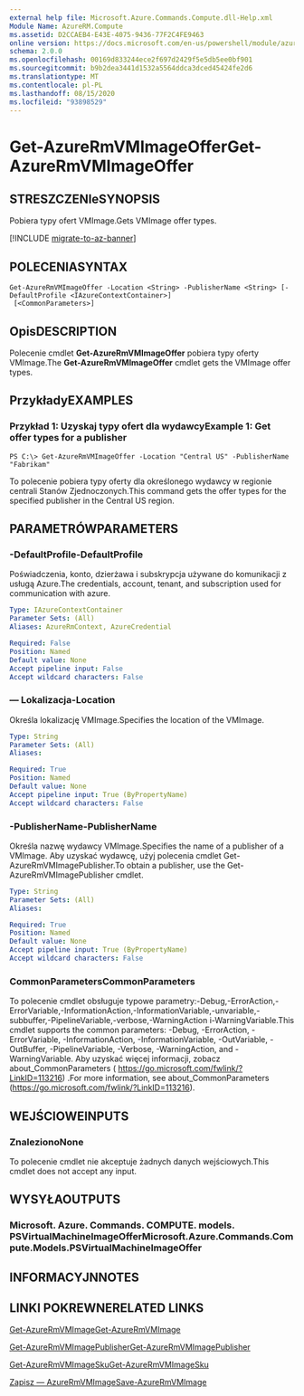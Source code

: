 ```yaml
---
external help file: Microsoft.Azure.Commands.Compute.dll-Help.xml
Module Name: AzureRM.Compute
ms.assetid: D2CCAEB4-E43E-4075-9436-77F2C4FE9463
online version: https://docs.microsoft.com/en-us/powershell/module/azurerm.compute/get-azurermvmimageoffer
schema: 2.0.0
ms.openlocfilehash: 00169d833244ece2f697d2429f5e5db5ee0bf901
ms.sourcegitcommit: b9b2dea3441d1532a5564ddca3dced45424fe2d6
ms.translationtype: MT
ms.contentlocale: pl-PL
ms.lasthandoff: 08/15/2020
ms.locfileid: "93898529"
---
```

# <span data-ttu-id="4e453-101">Get-AzureRmVMImageOffer</span><span class="sxs-lookup"><span data-stu-id="4e453-101">Get-AzureRmVMImageOffer</span></span>

## <span data-ttu-id="4e453-102">STRESZCZENIe</span><span class="sxs-lookup"><span data-stu-id="4e453-102">SYNOPSIS</span></span>
<span data-ttu-id="4e453-103">Pobiera typy ofert VMImage.</span><span class="sxs-lookup"><span data-stu-id="4e453-103">Gets VMImage offer types.</span></span>

[!INCLUDE [migrate-to-az-banner](../../includes/migrate-to-az-banner.md)]

## <span data-ttu-id="4e453-104">POLECENIA</span><span class="sxs-lookup"><span data-stu-id="4e453-104">SYNTAX</span></span>

```
Get-AzureRmVMImageOffer -Location <String> -PublisherName <String> [-DefaultProfile <IAzureContextContainer>]
 [<CommonParameters>]
```

## <span data-ttu-id="4e453-105">Opis</span><span class="sxs-lookup"><span data-stu-id="4e453-105">DESCRIPTION</span></span>
<span data-ttu-id="4e453-106">Polecenie cmdlet **Get-AzureRmVMImageOffer** pobiera typy oferty VMImage.</span><span class="sxs-lookup"><span data-stu-id="4e453-106">The **Get-AzureRmVMImageOffer** cmdlet gets the VMImage offer types.</span></span>

## <span data-ttu-id="4e453-107">Przykłady</span><span class="sxs-lookup"><span data-stu-id="4e453-107">EXAMPLES</span></span>

### <span data-ttu-id="4e453-108">Przykład 1: Uzyskaj typy ofert dla wydawcy</span><span class="sxs-lookup"><span data-stu-id="4e453-108">Example 1: Get offer types for a publisher</span></span>
```
PS C:\> Get-AzureRmVMImageOffer -Location "Central US" -PublisherName "Fabrikam"
```

<span data-ttu-id="4e453-109">To polecenie pobiera typy oferty dla określonego wydawcy w regionie centrali Stanów Zjednoczonych.</span><span class="sxs-lookup"><span data-stu-id="4e453-109">This command gets the offer types for the specified publisher in the Central US region.</span></span>

## <span data-ttu-id="4e453-110">PARAMETRÓW</span><span class="sxs-lookup"><span data-stu-id="4e453-110">PARAMETERS</span></span>

### <span data-ttu-id="4e453-111">-DefaultProfile</span><span class="sxs-lookup"><span data-stu-id="4e453-111">-DefaultProfile</span></span>
<span data-ttu-id="4e453-112">Poświadczenia, konto, dzierżawa i subskrypcja używane do komunikacji z usługą Azure.</span><span class="sxs-lookup"><span data-stu-id="4e453-112">The credentials, account, tenant, and subscription used for communication with azure.</span></span>

```yaml
Type: IAzureContextContainer
Parameter Sets: (All)
Aliases: AzureRmContext, AzureCredential

Required: False
Position: Named
Default value: None
Accept pipeline input: False
Accept wildcard characters: False
```

### <span data-ttu-id="4e453-113">— Lokalizacja</span><span class="sxs-lookup"><span data-stu-id="4e453-113">-Location</span></span>
<span data-ttu-id="4e453-114">Określa lokalizację VMImage.</span><span class="sxs-lookup"><span data-stu-id="4e453-114">Specifies the location of the VMImage.</span></span>

```yaml
Type: String
Parameter Sets: (All)
Aliases: 

Required: True
Position: Named
Default value: None
Accept pipeline input: True (ByPropertyName)
Accept wildcard characters: False
```

### <span data-ttu-id="4e453-115">-PublisherName</span><span class="sxs-lookup"><span data-stu-id="4e453-115">-PublisherName</span></span>
<span data-ttu-id="4e453-116">Określa nazwę wydawcy VMImage.</span><span class="sxs-lookup"><span data-stu-id="4e453-116">Specifies the name of a publisher of a VMImage.</span></span>
<span data-ttu-id="4e453-117">Aby uzyskać wydawcę, użyj polecenia cmdlet Get-AzureRmVMImagePublisher.</span><span class="sxs-lookup"><span data-stu-id="4e453-117">To obtain a publisher, use the Get-AzureRmVMImagePublisher cmdlet.</span></span>

```yaml
Type: String
Parameter Sets: (All)
Aliases: 

Required: True
Position: Named
Default value: None
Accept pipeline input: True (ByPropertyName)
Accept wildcard characters: False
```

### <span data-ttu-id="4e453-118">CommonParameters</span><span class="sxs-lookup"><span data-stu-id="4e453-118">CommonParameters</span></span>
<span data-ttu-id="4e453-119">To polecenie cmdlet obsługuje typowe parametry:-Debug,-ErrorAction,-ErrorVariable,-InformationAction,-InformationVariable,-unvariable,-subbuffer,-PipelineVariable,-verbose,-WarningAction i-WarningVariable.</span><span class="sxs-lookup"><span data-stu-id="4e453-119">This cmdlet supports the common parameters: -Debug, -ErrorAction, -ErrorVariable, -InformationAction, -InformationVariable, -OutVariable, -OutBuffer, -PipelineVariable, -Verbose, -WarningAction, and -WarningVariable.</span></span> <span data-ttu-id="4e453-120">Aby uzyskać więcej informacji, zobacz about_CommonParameters ( https://go.microsoft.com/fwlink/?LinkID=113216) .</span><span class="sxs-lookup"><span data-stu-id="4e453-120">For more information, see about_CommonParameters (https://go.microsoft.com/fwlink/?LinkID=113216).</span></span>

## <span data-ttu-id="4e453-121">WEJŚCIOWE</span><span class="sxs-lookup"><span data-stu-id="4e453-121">INPUTS</span></span>

### <span data-ttu-id="4e453-122">Znaleziono</span><span class="sxs-lookup"><span data-stu-id="4e453-122">None</span></span>
<span data-ttu-id="4e453-123">To polecenie cmdlet nie akceptuje żadnych danych wejściowych.</span><span class="sxs-lookup"><span data-stu-id="4e453-123">This cmdlet does not accept any input.</span></span>

## <span data-ttu-id="4e453-124">WYSYŁA</span><span class="sxs-lookup"><span data-stu-id="4e453-124">OUTPUTS</span></span>

### <span data-ttu-id="4e453-125">Microsoft. Azure. Commands. COMPUTE. models. PSVirtualMachineImageOffer</span><span class="sxs-lookup"><span data-stu-id="4e453-125">Microsoft.Azure.Commands.Compute.Models.PSVirtualMachineImageOffer</span></span>

## <span data-ttu-id="4e453-126">INFORMACYJN</span><span class="sxs-lookup"><span data-stu-id="4e453-126">NOTES</span></span>

## <span data-ttu-id="4e453-127">LINKI POKREWNE</span><span class="sxs-lookup"><span data-stu-id="4e453-127">RELATED LINKS</span></span>

[<span data-ttu-id="4e453-128">Get-AzureRmVMImage</span><span class="sxs-lookup"><span data-stu-id="4e453-128">Get-AzureRmVMImage</span></span>](./Get-AzureRmVMImage.md)

[<span data-ttu-id="4e453-129">Get-AzureRmVMImagePublisher</span><span class="sxs-lookup"><span data-stu-id="4e453-129">Get-AzureRmVMImagePublisher</span></span>](./Get-AzureRmVMImagePublisher.md)

[<span data-ttu-id="4e453-130">Get-AzureRmVMImageSku</span><span class="sxs-lookup"><span data-stu-id="4e453-130">Get-AzureRmVMImageSku</span></span>](./Get-AzureRmVMImageSku.md)

[<span data-ttu-id="4e453-131">Zapisz — AzureRmVMImage</span><span class="sxs-lookup"><span data-stu-id="4e453-131">Save-AzureRmVMImage</span></span>](./Save-AzureRmVMImage.md)


